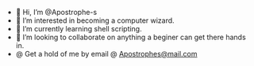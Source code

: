 - 👋 Hi, I’m @Apostrophe-s
- 👀 I’m interested in becoming a computer wizard.
- 🌱 I’m currently learning shell scripting.
- 💞️ I’m looking to collaborate on anything a beginer can get there hands in.
- @ Get a hold of me by email @ Apostrophes@mail.com

